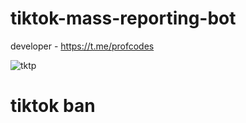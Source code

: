 # tiktok-mass-reporting-bot

developer - https://t.me/profcodes

 ![tktp](https://github.com/user-attachments/assets/3994a29b-690d-475a-a9fa-9cb82a86188d)

# tiktok ban
